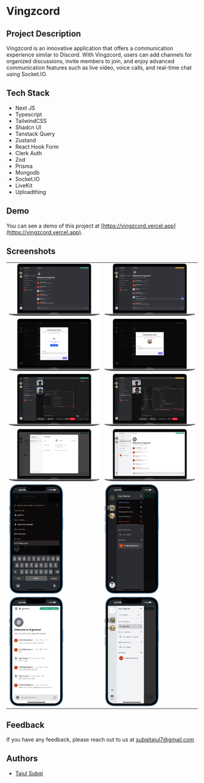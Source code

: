 # Vingzcord

## Project Description

Vingzcord is an innovative application that offers a communication experience similar to Discord. With Vingzcord, users can add channels for organized discussions, invite members to join, and enjoy advanced communication features such as live video, voice calls, and real-time chat using Socket.IO.

## Tech Stack

- Next JS
- Typescript
- TailwindCSS
- Shadcn UI
- Tanstack Query
- Zustand
- React Hook Form
- Clerk Auth
- Zod
- Prisma
- Mongodb
- Socket.IO
- LiveKit
- Uploadthing

## Demo

You can see a demo of this project at [https://vingzcord.vercel.app](https://vingzcord.vercel.app).

## Screenshots

<table>
  <tr>
    <td><img src="./public/screenshots/desk-1.png" alt="App Screenshot" width="100%"></td>
    <td><img src="./public/screenshots/desk-2.png" alt="App Screenshot" width="100%"></td>
  </tr>
  <tr>
    <td><img src="./public/screenshots/desk-3.png" alt="App Screenshot" width="100%"></td>
    <td><img src="./public/screenshots/desk-4.png" alt="App Screenshot" width="100%"></td>
  </tr>
  <tr>
    <td><img src="./public/screenshots/desk-7.png" alt="App Screenshot" width="100%"></td>
    <td><img src="./public/screenshots/desk-6.png" alt="App Screenshot" width="100%"></td>
  </tr>
  <tr>
    <td><img src="./public/screenshots/desk-8.png" alt="App Screenshot" width="100%"></td>
    <td><img src="./public/screenshots/desk-9.png" alt="App Screenshot" width="100%"></td>
  </tr>

   <tr>
    <td><img src="./public/screenshots/mobile-1.png" alt="App Screenshot" width="60%"></td>
    <td><img src="./public/screenshots/mobile-2.png" alt="App Screenshot" width="60%"></td>
  </tr>
   <tr>
    <td><img src="./public/screenshots/mobile-3.png" alt="App Screenshot" width="60%"></td>
    <td><img src="./public/screenshots/mobile-4.png" alt="App Screenshot" width="60%"></td>
  </tr>
</table>

## Feedback

If you have any feedback, please reach out to us at [subqitajul7@gmail.com](mailto:subqitajul7@gmail.com)

## Authors

- [Tajul Subqi](https://github.com/tajulsubqi)

